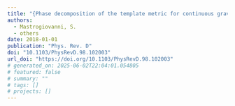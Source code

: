 ```yaml
---
title: "{Phase decomposition of the template metric for continuous gravitational-wave searches}"
authors:
  - Mastrogiovanni, S.
  - others
date: 2018-01-01
publication: "Phys. Rev. D"
doi: "10.1103/PhysRevD.98.102003"
url_doi: "https://doi.org/10.1103/PhysRevD.98.102003"
# generated_on: 2025-06-02T22:04:01.054805
# featured: false
# summary: ""
# tags: []
# projects: []
---
```

